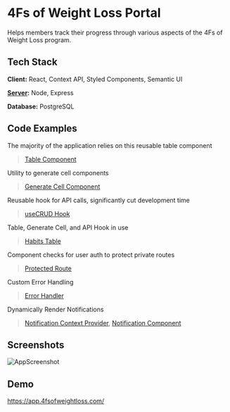 
# 4Fs of Weight Loss Portal

Helps members track their progress through various aspects of the 4Fs of Weight Loss program.


## Tech Stack

**Client:** React, Context API, Styled Components, Semantic UI

**[Server](https://github.com/bumblybee/4Fs_server):** Node, Express

**Database:** PostgreSQL

## Code Examples

The majority of the application relies on this reusable table component
> [Table Component](https://github.com/bumblybee/4Fs_Client/blob/master/src/components/table/TableComponent.js)

Utility to generate cell components
> [Generate Cell Component](https://github.com/bumblybee/4Fs_Client/blob/1aee4a9ea24baaf97153a07585aa2c36d995ae14/src/utils/generateCellComponent.js#L16-L194)

Reusable hook for API calls, significantly cut development time
> [useCRUD Hook](https://github.com/bumblybee/4Fs_Client/blob/master/src/hooks/useCRUD.js)

Table, Generate Cell, and API Hook in use
> [Habits Table](https://github.com/bumblybee/4Fs_Client/blob/61fc12a33e70a192af5d59c4c2b58e290bdfe1d6/src/components/focus/habits/HabitsTable.js#L13-L118)

Component checks for user auth to protect private routes
> [Protected Route](https://github.com/bumblybee/4Fs_Client/blob/master/src/components/protectedRoute/ProtectedRoute.js)

Custom Error Handling
> [Error Handler](https://github.com/bumblybee/4Fs_Client/blob/master/src/handlers/errorHandler.js)

Dynamically Render Notifications
> [Notification Context Provider](https://github.com/bumblybee/4Fs_Client/blob/master/src/context/notification/NotificationProvider.js),
[Notification Component](https://github.com/bumblybee/4Fs_Client/blob/master/src/components/notification/Notification.js)

  
## Screenshots

![AppScreenshot](https://user-images.githubusercontent.com/47286930/131764910-abe4627e-6d58-4fa3-b837-6aa6ade18531.png)

  
## Demo

https://app.4fsofweightloss.com/

  


  
